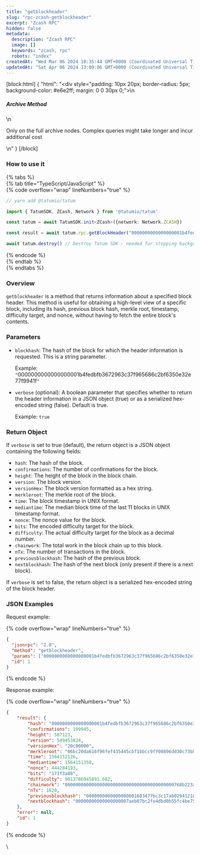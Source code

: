 ```yaml
---
title: "getblockheader"
slug: "rpc-zcash-getblockheader"
excerpt: "Zcash RPC"
hidden: false
metadata: 
  description: "Zcash RPC"
  image: []
  keywords: "zcash, rpc"
  robots: "index"
createdAt: "Wed Mar 06 2024 10:35:44 GMT+0000 (Coordinated Universal Time)"
updatedAt: "Sat Apr 06 2024 13:09:06 GMT+0000 (Coordinated Universal Time)"
---
```

[block:html]
{
  "html": "<div style=\"padding: 10px 20px; border-radius: 5px; background-color: #e6e2ff; margin: 0 0 30px 0;\">\n  <h5>Archive Method</h5>\n  <p>Only on the full archive nodes. Complex queries might take longer and incur additional cost</p>\n</div>"
}
[/block]


### How to use it

{% tabs %}  
{% tab title="TypeScript/JavaScript" %}  
{% code overflow="wrap" lineNumbers="true" %}

```typescript
// yarn add @tatumio/tatum

import { TatumSDK, ZCash, Network } from '@tatumio/tatum'

const tatum = await TatumSDK.init<ZCash>({network: Network.ZCASH})

const result = await tatum.rpc.getBlockHeader("0000000000000000001b4fedbfb3672963c37f965686c2bf6350e32e77f9941f", true)

await tatum.destroy() // Destroy Tatum SDK - needed for stopping background jobs
```

{% endcode %}  
{% endtab %}  
{% endtabs %}

### Overview

`getblockheader` is a method that returns information about a specified block header. This method is useful for obtaining a high-level view of a specific block, including its hash, previous block hash, merkle root, timestamp, difficulty target, and nonce, without having to fetch the entire block's contents.

### Parameters

- `blockhash`: The hash of the block for which the header information is requested. This is a string parameter.

  Example: `"`0000000000000000001b4fedbfb3672963c37f965686c2bf6350e32e77f9941f`"`
- `verbose` (optional): A boolean parameter that specifies whether to return the header information in a JSON object (true) or as a serialized hex-encoded string (false). Default is true.

  Example: `true`

### Return Object

If `verbose` is set to true (default), the return object is a JSON object containing the following fields:

- `hash`: The hash of the block.
- `confirmations`: The number of confirmations for the block.
- `height`: The height of the block in the block chain.
- `version`: The block version.
- `versionHex`: The block version formatted as a hex string.
- `merkleroot`: The merkle root of the block.
- `time`: The block timestamp in UNIX format.
- `mediantime`: The median block time of the last 11 blocks in UNIX timestamp format.
- `nonce`: The nonce value for the block.
- `bits`: The encoded difficulty target for the block.
- `difficulty`: The actual difficulty target for the block as a decimal number.
- `chainwork`: The total work in the block chain up to this block.
- `nTx`: The number of transactions in the block.
- `previousblockhash`: The hash of the previous block.
- `nextblockhash`: The hash of the next block (only present if there is a next block).

If `verbose` is set to false, the return object is a serialized hex-encoded string of the block header.

### JSON Examples

Request example:

{% code overflow="wrap" lineNumbers="true" %}

```json
{
  "jsonrpc": "2.0",
  "method": "getblockheader",
  "params": ["0000000000000000001b4fedbfb3672963c37f965686c2bf6350e32e77f9941f", true],
  "id": 1
}
```

{% endcode %}

Response example:

{% code overflow="wrap" lineNumbers="true" %}

```json
{
    "result": {
        "hash": "0000000000000000001b4fedbfb3672963c37f965686c2bf6350e32e77f9941f",
        "confirmations": 199945,
        "height": 587123,
        "version": 549453824,
        "versionHex": "20c00000",
        "merkleroot": "06bc20da616f96fef435445cbf1bbcc9ff00896dd30c73b875aed7e06902666d",
        "time": 1564152126,
        "mediantime": 1564151358,
        "nonce": 444284193,
        "bits": "171f3a08",
        "difficulty": 9013786945891.682,
        "chainwork": "00000000000000000000000000000000000000000768b223a5622f8f0f1ac0a0",
        "nTx": 1820,
        "previousblockhash": "0000000000000000001683477bc3c17ab029412183952cb4a37f49968e16e6a8",
        "nextblockhash": "00000000000000000007aeb07bc2fe4dbd0b55fc4be751050589b59fe95352fc"
    },
    "error": null,
    "id": 1
}
```

{% endcode %}

\\

